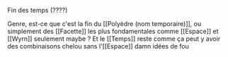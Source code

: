 Fin des temps (????)

Genre, est-ce que c'est la fin du [[Polyèdre (nom temporaire)]], ou simplement des [[Facette]] les plus fondamentales comme [[Espace]] et [[Wyrn]] seulement maybe ?
Et le [[Temps]] reste comme ça peut y avoir des combinaisons chelou sans l'[[Espace]] damn idées de fou